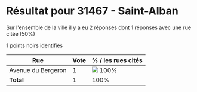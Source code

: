 # Résultat pour 31467 - Saint-Alban

Sur l'ensemble de la ville il y a eu 2 réponses dont 1 réponses avec une rue citée (50%)

1 points noirs identifiés

| Rue | Vote | % / les rues cités|
|-----|------|-------------------|
| Avenue du Bergeron | 1 | <img src="../../img/bar_100.gif" />&nbsp;100%|
| **Total** | 1 | 100%|
